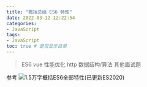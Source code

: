 ```yaml
---
title: "概括总结 ES6 特性"
date: 2022-03-12 12:22:54
categories:
- JavaScript
tags:
- JavaScript
toc: true # 是否显示目录
---
```


> ES6 
> vue
> 性能优化
> http
> 数据结构/算法
> 其他面试题

<!-- more -->
参考 ![1.5万字概括ES6全部特性(已更新ES2020)](https://juejin.cn/post/6844903959283367950)

